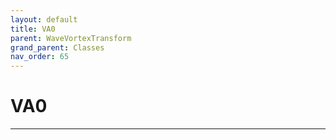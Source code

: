 ```yaml
---
layout: default
title: VA0
parent: WaveVortexTransform
grand_parent: Classes
nav_order: 65
---
```


#  VA0




---

